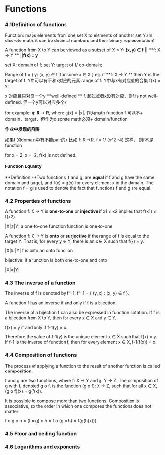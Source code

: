 # Functions

### 4.1Definition of functions

Function: maps elements from one set X to elements of another set Y.(In discrete math, it can be decimal numbers and their binary representation)

 A function from X to Y can be viewed as a subset of X × Y: **(x, y) ∈ f**  || **f: X → Y ** ||**f(x) = y**

set X: domain of f; set Y: target of f/ co-domain;  

Range of f = { y: (x, y) ∈ f, for some x ∈ X } eg. if **f: X → Y ** then Y is the target of f. Y中可以有不和x对应的元素 range of f: Y中与x有对应值的合集 f(x) = y;

x 对应且只对应一个y **well-defined ** f. 超过或者x没有对应，则f is not well-defined. 但一个y可以对应多个x

for example: g: **R** → **R**, where g(x) = |x|. 作为math function f 可以不+ domain，target，但作为discrete math必须+ domain/function 



**作业中发现的陷阱**

如果f 的domain中有不能pair的x 比如 f: R ->R.  f = 1/ (x^2 -4) 这样， 则f不是function 

for x = 2, x = -2, f(x)  is not defined. 

#### Function Equality

**Definition:**Two functions, f and g, are **equal** if f and g have the same domain and target, and f(x) = g(x) for every element x in the domain. The notation f = g is used to denote the fact that functions f and g are equal.

### 4.2 Properties of functions

A function f: X → Y is **one-to-one** or **injective** if x1 ≠ x2 implies that f(x1) ≠ f(x2).

|X|≤|Y|    a one-to-one function function is one-to-one

A function f: X → Y is **onto** or **surjective** if the range of f is equal to the target Y. That is, for every y ∈ Y, there is an x ∈ X such that f(x) = y.

|X|≥ |Y|   f is onto an onto function

bijective: if a function is both one-to-one and onto

|X|=|Y|

### 4.3 The inverse of a function

The inverse of f is denoted by f^-1: f^-1 = { (y, x) : (x, y) ∈ f }.

A function f has an inverse if and only if f is a bijection.

The inverse of a bijection f can also be expressed in function notation. If f is a bijection from X to Y, then for every x ∈ X and y ∈ Y,

f(x) = y   if and only if   f-1(y) = x.

Therefore the value of f-1(y) is the unique element x ∈ X such that f(x) = y. If f-1 is the inverse of function f, then for every element x ∈ X, f-1(f(x)) = x.

### 4.4 Composition of functions

The process of applying a function to the result of another function is called **composition**.

f and g are two functions, where f: X → Y and g: Y → Z. The composition of g with f, denoted g ο f, is the function (g ο f): X → Z, such that for all x ∈ X, (g ο f)(x) = g(f(x)).

It is possible to compose more than two functions. Composition is associative, so the order in which one composes the functions does not matter:

f ο g ο h = (f ο g) ο h = f ο (g ο h) = f(g(h(x)))

### 4.5 Floor and ceiling function

### 4.6 Logarithms and exponents